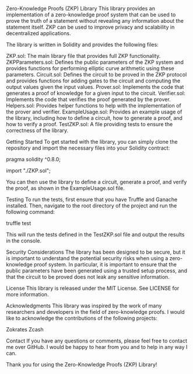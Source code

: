 Zero-Knowledge Proofs (ZKP) Library
This library provides an implementation of a zero-knowledge proof system that can be used to prove the truth of a statement without revealing any information about the statement itself. ZKP can be used to improve privacy and scalability in decentralized applications.

The library is written in Solidity and provides the following files:

ZKP.sol: The main library file that provides full ZKP functionality.
ZKPParameters.sol: Defines the public parameters of the ZKP system and provides functions for performing elliptic curve arithmetic using these parameters.
Circuit.sol: Defines the circuit to be proved in the ZKP protocol and provides functions for adding gates to the circuit and computing the output values given the input values.
Prover.sol: Implements the code that generates a proof of knowledge for a given input to the circuit.
Verifier.sol: Implements the code that verifies the proof generated by the prover.
Helpers.sol: Provides helper functions to help with the implementation of the prover and verifier.
ExampleUsage.sol: Provides an example usage of the library, including how to define a circuit, how to generate a proof, and how to verify a proof.
TestZKP.sol: A file providing tests to ensure the correctness of the library.

Getting Started
To get started with the library, you can simply clone the repository and import the necessary files into your Solidity contract:

pragma solidity ^0.8.0;

import "./ZKP.sol";

You can then use the library to define a circuit, generate a proof, and verify the proof, as shown in the ExampleUsage.sol file.

Testing
To run the tests, first ensure that you have Truffle and Ganache installed. Then, navigate to the root directory of the project and run the following command:

truffle test

This will run the tests defined in the TestZKP.sol file and output the results in the console.

Security Considerations
The library has been designed to be secure, but it is important to understand the potential security risks when using a zero-knowledge proof system. In particular, it is important to ensure that the public parameters have been generated using a trusted setup process, and that the circuit to be proved does not leak any sensitive information.

License
This library is released under the MIT License. See LICENSE for more information.

Acknowledgments
This library was inspired by the work of many researchers and developers in the field of zero-knowledge proofs. I would like to acknowledge the contributions of the following projects:

Zokrates
Zcash

Contact
If you have any questions or comments, please feel free to contact me over GitHub. I would be happy to hear from you and to help in any way I can.

Thank you for using the Zero-Knowledge Proofs (ZKP) Library!